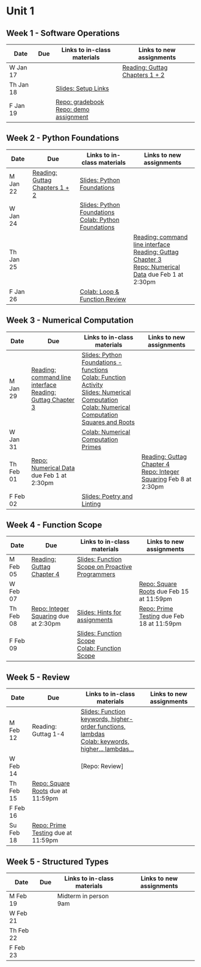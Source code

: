# Unit 1

## Week 1 - Software Operations

| Date  | Due              | Links to in-class materials | Links to new assignments |
|-------|------------------|-----------------------------|----------------------|
|W Jan 17||| [Reading: Guttag Chapters 1 + 2](https://mitpress.ublish.com/ebook/itcapup3-preview/12609/xv) |
|Th Jan 18||[Slides: Setup Links](https://github.com/allegheny-college-cmpsc-101-spring-2024/course-materials/blob/main/notes/20240118-setup-steps.pdf)||
|F Jan 19||[Repo: gradebook](https://classroom.github.com/a/WiBuT_qZ) <br> [Repo: demo assignment](https://classroom.github.com/a/JUjsdYl5)||

## Week 2 - Python Foundations

| Date  | Due              | Links to in-class materials | Links to new assignments |
|-------|------------------|-----------------------------|----------------------|
|M Jan 22| [Reading: Guttag Chapters 1 + 2](https://mitpress.ublish.com/ebook/itcapup3-preview/12609/xv) |[Slides: Python Foundations](https://github.com/allegheny-college-cmpsc-101-spring-2024/course-materials/blob/main/notes/20240122-python-foundations.pdf)||
|W Jan 24||[Slides: Python Foundations](https://github.com/allegheny-college-cmpsc-101-spring-2024/course-materials/blob/main/notes/20240122-python-foundations.pdf) <br> [Colab: Python Foundations](https://colab.research.google.com/github/allegheny-college-cmpsc-101-spring-2024/course-materials/blob/main/notes/20240124_python_foundations.ipynb)||
|Th Jan 25|||[Reading: command line interface](https://www.coursera.org/articles/command-line-interface) <br> [Reading: Guttag Chapter 3](https://books.google.com/books?id=f57uDwAAQBAJ&pg=PA45&source=gbs_toc_r&cad=1#v=onepage&q&f=false) <br> [Repo: Numerical Data](https://classroom.github.com/a/GW1VSIKb) due Feb 1 at 2:30pm  |
|F Jan 26||[Colab: Loop & Function Review](https://github.com/allegheny-college-cmpsc-101-spring-2024/course-materials/blob/main/notes/20240126_python_foundations_loops_functions.ipynb)||

## Week 3 - Numerical Computation

| Date  | Due              | Links to in-class materials | Links to new assignments |
|-------|------------------|-----------------------------|----------------------|
|M Jan 29|[Reading: command line interface](https://www.coursera.org/articles/command-line-interface) <br> [Reading: Guttag Chapter 3](https://books.google.com/books?id=f57uDwAAQBAJ&pg=PA45&source=gbs_toc_r&cad=1#v=onepage&q&f=false)|[Slides: Python Foundations - functions](https://github.com/allegheny-college-cmpsc-101-spring-2024/course-materials/blob/main/notes/20240129-python-foundations-functions.pdf) <br> [Colab: Function Activity](https://github.com/allegheny-college-cmpsc-101-spring-2024/course-materials/blob/main/notes/20240129_python_foundations_functions.ipynb) <br> [Slides: Numerical Computation](https://github.com/allegheny-college-cmpsc-101-spring-2024/course-materials/blob/main/notes/20240129-numerical-computation.pdf) <br> [Colab: Numerical Computation Squares and Roots](https://github.com/allegheny-college-cmpsc-101-spring-2024/course-materials/blob/main/notes/20240129_numerical_computation.ipynb)||
|W Jan 31||[Colab: Numerical Computation Primes](https://colab.research.google.com/github/ProactiveProgrammers/www.proactiveprogrammers.com/blob/master/files/data-abstraction/numerical-computation/perform-primality-testing.ipynb)||
|Th Feb 01|[Repo: Numerical Data](https://classroom.github.com/a/GW1VSIKb) due Feb 1 at 2:30pm||[Reading: Guttag Chapter 4](https://books.google.com/books?id=KabKDAAAQBAJ&pg=PA39&source=gbs_toc_r&cad=2#v=onepage&q&f=false) <br> [Repo: Integer Squaring](https://classroom.github.com/a/a5tL9utq) Feb 8 at 2:30pm |
|F Feb 02||[Slides: Poetry and Linting](https://github.com/allegheny-college-cmpsc-101-spring-2024/course-materials/blob/main/notes/20240202-poetry-and-linting.pdf)||

## Week 4 - Function Scope

| Date  | Due              | Links to in-class materials | Links to new assignments |
|-------|------------------|-----------------------------|----------------------|
|M Feb 05|[Reading: Guttag Chapter 4](https://books.google.com/books?id=KabKDAAAQBAJ&pg=PA39&source=gbs_toc_r&cad=2#v=onepage&q&f=false)|[Slides: Function Scope on Proactive Programmers](https://proactiveprogrammers.com/data-abstraction/schedule-data-abstraction/#function-scope)||
|W Feb 07|||[Repo: Square Roots](https://classroom.github.com/a/PFU_WlFz) due Feb 15 at 11:59pm|
|Th Feb 08|[Repo: Integer Squaring](https://classroom.github.com/a/a5tL9utq) due at 2:30pm |[Slides: Hints for assignments](https://github.com/allegheny-college-cmpsc-101-spring-2024/course-materials/blob/main/notes/20240208-hints.pdf)|[Repo: Prime Testing](https://classroom.github.com/a/RslfQwMI) due Feb 18 at 11:59pm|
|F Feb 09||[Slides: Function Scope](https://github.com/allegheny-college-cmpsc-101-spring-2024/course-materials/blob/main/notes/20240209-function-scope.pdf) <br> [Colab: Function Scope](https://github.com/allegheny-college-cmpsc-101-spring-2024/course-materials/blob/main/notes/20240209_function_scope.ipynb)||

## Week 5 - Review

| Date  | Due              | Links to in-class materials | Links to new assignments |
|-------|------------------|-----------------------------|----------------------|
|M Feb 12|Reading: Guttag 1-4|[Slides: Function keywords, higher-order functions, lambdas](https://github.com/allegheny-college-cmpsc-101-spring-2024/course-materials/blob/main/notes/20240212-kwargs-higher-order-functions-lambdas.pdf) <br> [Colab: keywords, higher... lambdas...](https://github.com/allegheny-college-cmpsc-101-spring-2024/course-materials/blob/main/notes/20240212_keyword_args_lambdas.ipynb.ipynb) ||
|W Feb 14||[Repo: Review]||
|Th Feb 15|[Repo: Square Roots](https://classroom.github.com/a/PFU_WlFz) due at 11:59pm |||
|F Feb 16||||
|Su Feb 18|[Repo: Prime Testing](https://classroom.github.com/a/RslfQwMI) due at 11:59pm|||

## Week 5 - Structured Types

| Date  | Due              | Links to in-class materials | Links to new assignments |
|-------|------------------|-----------------------------|----------------------|
|M Feb 19||Midterm in person 9am||
|W Feb 21||||
|Th Feb 22||||
|F Feb 23||||
